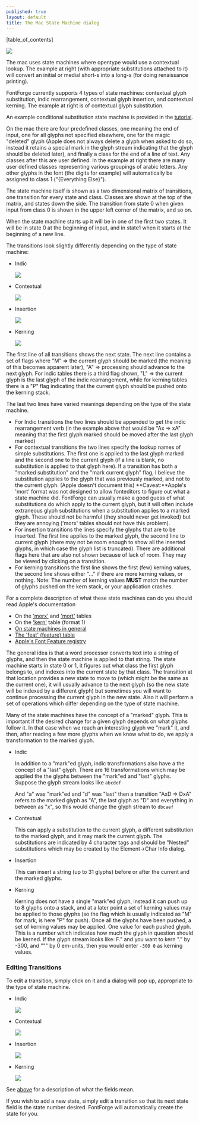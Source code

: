 ```yaml
---
published: true
layout: default
title: The Mac State Machine dialog
---
```



[table_of_contents]


![](/assets/img/dialogs1-statemachine-context.png)

The mac uses state machines where opentype
would use a contextual lookup. The example at right (with appropriate
substitutions attached to it) will convert an initial or medial short-s
into a long-s (for doing renaissance printing).

FontForge currently supports 4 types of state machines: contextual glyph
substitution, indic rearrangement, contextual glyph insertion, and
contextual kerning. The example at right is of contextual glyph
substitution.

An example conditional substitution state machine is provided in the
[tutorial](editexample6-5#Apple).

On the mac there are four predefined classes, one meaning the end of
input, one for all glyphs not specified elsewhere, one for the magic
"deleted" glyph (Apple does not always delete a glyph when asked to do
so, instead it retains a special mark in the glyph stream indicating
that the glyph should be deleted later), and finally a class for the end
of a line of text. Any classes after this are user defined. In the
example at right there are many user defined classes representing
various groupings of arabic letters. Any other glyphs in the font (the
digits for example) will automatically be assigned to class 1
("{Everything Else}").

The state machine itself is shown as a two dimensional matrix of
transitions, one transition for every state and class. Classes are shown
at the top of the matrix, and states down the side. The transition from
state 0 when given input from class 0 is shown in the upper left corner
of the matrix, and so on.

When the state machine starts up it will be in one of the first two
states. It will be in state 0 at the beginning of input, and in state1
when it starts at the beginning of a new line.

The transitions look slightly differently depending on the type of state
machine:


- Indic

    ![](/assets/img/dialogs1-transition-indic.png)

- Contextual

    ![](/assets/img/dialogs1-transition-context.png)

- Insertion

    ![](/assets/img/dialogs1-transition-insert.png)

- Kerning

    ![](/assets/img/dialogs1-transition-kern.png)


The first line of all transitions shows the next state. The next line
contains a set of flags where "M" => the current glyph should be marked
(the meaning of this becomes apparent later), "A" => processing should
advance to the next glyph. For indic tables there is a third flag shown,
"L" => the current glyph is the last glyph of the indic rearrangement,
while for kerning tables there is a "P" flag indicating that the current
glyph should be pushed onto the kerning stack.

The last two lines have varied meanings depending on the type of the
state machine.

-   For Indic transitions the two lines should be appended to get the
    indic rearrangement verb (in the example above that would be "Ax =>
    xA" meaning that the first glyph marked should be moved after the
    last glyph marked)
-   For contextual transitions the two lines specify the lookup names of
    simple substitutions. The first one is applied to the last glyph
    marked and the second one to the current glyph (if a line is blank,
    no substitution is applied to that glyph here).
     If a transition has both a "marked substitution" and the "mark
    current glyph" flag, I believe the substitution applies to the glyph
    that was previously marked, and not to the current glyph. (Apple
    doesn't document this)
     **Caveat:**Apple's 'mort' format was not designed to allow
    fonteditors to figure out what a state machine did. FontForge can
    usually make a good guess of what substitutions do which apply to
    the current glyph, but it will often include extraneous glyph
    substitutions when a substitution applies to a marked glyph. These
    should not be harmful (they should never get invoked) but they are
    annoying ('morx' tables should not have this problem).
-   For insertion transitions the lines specify the glyphs that are to
    be inserted. The first line applies to the marked glyph, the second
    line to current glyph (there may not be room enough to show all the
    inserted glyphs, in which case the glyph list is truncated). There
    are additional flags here that are also not shown because of lack of
    room. They may be viewed by clicking on a transition.
-   For kerning transitions the first line shows the first (few) kerning
    values, the second line shows either "..." if there are more kerning
    values, or nothing.
     Note: The number of kerning values **MUST** match the number of
    glyphs pushed on the kern stack, or your application crashes.

For a complete description of what these state machines can do you
should read Apple's documentation

-   On the
    ['morx'](http://developer.apple.com/fonts/TTRefMan/RM06/Chap6morx.html)
    and
    ['mort'](http://developer.apple.com/fonts/TTRefMan/RM06/Chap6mort.html)
    tables
-   On the
    ['kern'](http://developer.apple.com/fonts/TTRefMan/RM06/Chap6kern.html)
    table (format 1)
-   [On state machines in
    general](http://developer.apple.com/fonts/TTRefMan/RM06/Chap6Tables.html#StateTables)
-   [The 'feat' (feature)
    table](http://developer.apple.com/fonts/TTRefMan/RM06/Chap6feat.html)
-   [Apple's Font Feature
    registry](http://developer.apple.com/fonts/Registry/index.html)

The general idea is that a word processor converts text into a string of
glyphs, and then the state machine is applied to that string. The state
machine starts in state 0 or 1, it figures out what class the first
glyph belongs to, and indexes into the current state by that class. The
transition at that location provides a new state to move to (which might
be the same as the current one), it will usually advance to the next
glyph (so the new state will be indexed by a different glyph) but
sometimes you will want to continue processing the current glyph in the
new state. Also it will perform a set of operations which differ
depending on the type of state machine.

Many of the state machines have the concept of a "marked" glyph. This is
important if the desired change for a given glyph depends on what glyphs
follow it. In that case when we reach an interesting glyph we "mark" it,
and then, after reading a few more glyphs when we know what to do, we
apply a transformation to the marked glyph.

- Indic

    In addition to a "mark"ed glyph, indic transformations also have a the
    concept of a "last" glyph. There are 16 transformations which may be
    applied the the glyphs between the "mark"ed and "last" glyphs. Suppose
    the glyph stream looks like `abcdef`

    And "a" was "mark"ed and "d" was "last" then a transition "AxD => DxA"
    refers to the marked glyph as "A", the last glyph as "D" and everything
    in between as "x", so this would change the glyph stream to `dbcaef`

- Contextual

    This can apply a substitution to the current glyph, a different
    substitution to the marked glyph, and it may mark the current glyph. The
    substitutions are indicated by 4 character tags and should be "Nested"
    substitutions which may be created by the Element->Char Info dialog.

- Insertion

    This can insert a string (up to 31 glyphs) before or after the current
    and the marked glyphs.

- Kerning

    Kerning does not have a single "mark"ed glyph, instead it can push up to
    8 glyphs onto a stack, and at a later point a set of kerning values may
    be applied to those glyphs (so the flag which is usually indicated as
    "M" for mark, is here "P" for push). Once all the glyphs have been
    pushed, a set of kerning values may be applied. One value for each
    pushed glyph. This is a number which indicates how much the glyph in
    question should be kerned. If the glyph stream looks like: F." and you want 
    to kern "." by -300, and """ by 0 em-units, then you would enter `-300 0`
    as kerning values.


### Editing Transitions

To edit a transition, simply click on it and a dialog will pop up,
appropriate to the type of state machine.


- Indic

    ![](/assets/img/dialogs1-edittransition-indic.png)


- Contextual

    ![](/assets/img/dialogs1-edittransition-context.png)

- Insertion

    ![](/assets/img/dialogs1-edittransition-insert.png)

- Kerning

    ![](/assets/img/dialogs1-edittransition-kern.png)


See [above](#transitions) for a description of what the
fields mean.

If you wish to add a new state, simply edit a transition so that its
next state field is the state number desired. FontForge will
automatically create the state for you.
